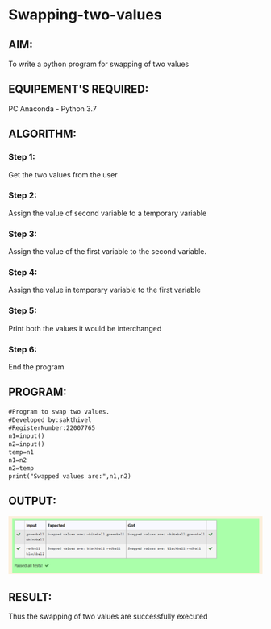 # Swapping-two-values
## AIM:
To write a python program for swapping of two values
## EQUIPEMENT'S REQUIRED: 
PC
Anaconda - Python 3.7
## ALGORITHM: 
### Step 1:
Get the two values from the user
### Step 2: 
Assign the value of second variable to a temporary variable 
### Step 3: 
Assign the value of the first variable to the second variable.
### Step 4:  
Assign the value in temporary variable to the first variable
### Step 5: 
Print both the values it would be interchanged
### Step 6: 
End the program
## PROGRAM:
```
#Program to swap two values.
#Developed by:sakthivel
#RegisterNumber:22007765
n1=input()
n2=input()
temp=n1
n1=n2
n2=temp
print("Swapped values are:",n1,n2)
```
## OUTPUT:
![OUTPUT](output.png)



## RESULT:
Thus the swapping of two values are successfully executed



